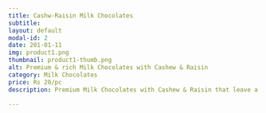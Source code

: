 ```yaml
---
title: Cashw-Raisin Milk Chocolates
subtitle:  
layout: default
modal-id: 2
date: 201-01-11
img: product1.png
thumbnail: product1-thumb.png
alt: Premium & rich Milk Chocolates with Cashew & Raisin
category: Milk Chocolates
price: Rs 20/pc
description: Premium Milk Chocolates with Cashew & Raisin that leave a smooth after taste and melts in your mouth

---
```

